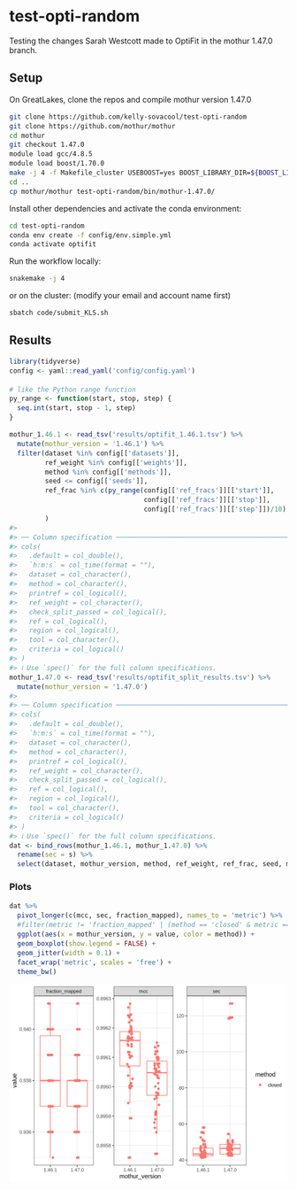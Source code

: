 
<!-- README.md is generated from README.Rmd. Please edit that file -->

# test-opti-random

<!-- badges: start -->
<!-- badges: end -->

Testing the changes Sarah Westcott made to OptiFit in the mothur 1.47.0
branch.

## Setup

On GreatLakes, clone the repos and compile mothur version 1.47.0

``` bash
git clone https://github.com/kelly-sovacool/test-opti-random
git clone https://github.com/mothur/mothur
cd mothur
git checkout 1.47.0
module load gcc/4.8.5   
module load boost/1.70.0
make -j 4 -f Makefile_cluster USEBOOST=yes BOOST_LIBRARY_DIR=${BOOST_LIB} BOOST_INCLUDE_DIR=${BOOST_INCLUDE} USEHDF5=no install
cd ..
cp mothur/mothur test-opti-random/bin/mothur-1.47.0/
```

Install other dependencies and activate the conda environment:

``` bash
cd test-opti-random
conda env create -f config/env.simple.yml
conda activate optifit
```

Run the workflow locally:

``` bash
snakemake -j 4
```

or on the cluster: (modify your email and account name first)

    sbatch code/submit_KLS.sh

## Results

``` r
library(tidyverse)
config <- yaml::read_yaml('config/config.yaml')

# like the Python range function
py_range <- function(start, stop, step) {
  seq.int(start, stop - 1, step)
}
```

``` r
mothur_1.46.1 <- read_tsv('results/optifit_1.46.1.tsv') %>% 
  mutate(mothur_version = '1.46.1') %>% 
  filter(dataset %in% config[['datasets']],
         ref_weight %in% config[['weights']],
         method %in% config[['methods']],
         seed <= config[['seeds']],
         ref_frac %in% c(py_range(config[['ref_fracs']][['start']],
                                  config[['ref_fracs']][['stop']],
                                  config[['ref_fracs']][['step']])/10)
         )
#> 
#> ── Column specification ─────────────────────────────────────────────────────────────────────────────────
#> cols(
#>   .default = col_double(),
#>   `h:m:s` = col_time(format = ""),
#>   dataset = col_character(),
#>   method = col_character(),
#>   printref = col_logical(),
#>   ref_weight = col_character(),
#>   check_split_passed = col_logical(),
#>   ref = col_logical(),
#>   region = col_logical(),
#>   tool = col_character(),
#>   criteria = col_logical()
#> )
#> ℹ Use `spec()` for the full column specifications.
mothur_1.47.0 <- read_tsv('results/optifit_split_results.tsv') %>% 
  mutate(mothur_version = '1.47.0')
#> 
#> ── Column specification ─────────────────────────────────────────────────────────────────────────────────
#> cols(
#>   .default = col_double(),
#>   `h:m:s` = col_time(format = ""),
#>   dataset = col_character(),
#>   method = col_character(),
#>   printref = col_logical(),
#>   ref_weight = col_character(),
#>   check_split_passed = col_logical(),
#>   ref = col_logical(),
#>   region = col_logical(),
#>   tool = col_character(),
#>   criteria = col_logical()
#> )
#> ℹ Use `spec()` for the full column specifications.
dat <- bind_rows(mothur_1.46.1, mothur_1.47.0) %>% 
  rename(sec = s) %>% 
  select(dataset, mothur_version, method, ref_weight, ref_frac, seed, mcc, sec, fraction_mapped)
```

### Plots

``` r
dat %>% 
  pivot_longer(c(mcc, sec, fraction_mapped), names_to = 'metric') %>% 
  #filter(metric != 'fraction_mapped' | (method == 'closed' & metric == 'fraction_mapped')) %>% 
  ggplot(aes(x = mothur_version, y = value, color = method)) +
  geom_boxplot(show.legend = FALSE) +
  geom_jitter(width = 0.1) +
  facet_wrap('metric', scales = 'free') +
  theme_bw()
```

![](figures/boxplots-1.png)<!-- -->
